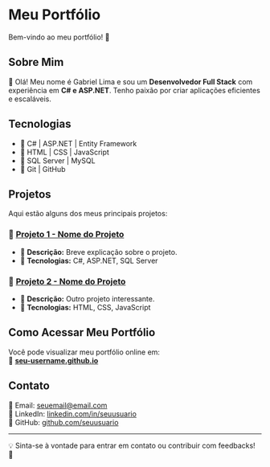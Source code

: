 # Meu Portfólio

Bem-vindo ao meu portfólio! 🚀

## Sobre Mim
👋 Olá! Meu nome é Gabriel Lima e sou um **Desenvolvedor Full Stack** com experiência em **C# e ASP.NET**. Tenho paixão por criar aplicações eficientes e escaláveis.

## Tecnologias
- 🔹 C# | ASP.NET | Entity Framework
- 🔹 HTML | CSS | JavaScript
- 🔹 SQL Server | MySQL
- 🔹 Git | GitHub

## Projetos
Aqui estão alguns dos meus principais projetos:

### 📌 [Projeto 1 - Nome do Projeto](https://github.com/seuusuario/projeto1)
- 🔹 **Descrição:** Breve explicação sobre o projeto.
- 🔹 **Tecnologias:** C#, ASP.NET, SQL Server

### 📌 [Projeto 2 - Nome do Projeto](https://github.com/seuusuario/projeto2)
- 🔹 **Descrição:** Outro projeto interessante.
- 🔹 **Tecnologias:** HTML, CSS, JavaScript

## Como Acessar Meu Portfólio
Você pode visualizar meu portfólio online em:  
🔗 **[seu-username.github.io](https://seu-username.github.io/)**

## Contato
📩 Email: [seuemail@email.com](mailto:seuemail@email.com)  
🔗 LinkedIn: [linkedin.com/in/seuusuario](https://linkedin.com/in/seuusuario)  
🐙 GitHub: [github.com/seuusuario](https://github.com/seuusuario)

---
💡 Sinta-se à vontade para entrar em contato ou contribuir com feedbacks! 🚀
